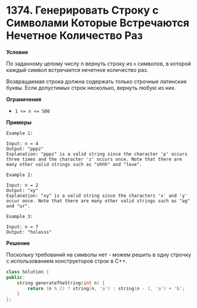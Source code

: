 # 1374. Генерировать Строку с Символами Которые Встречаются Нечетное Количество Раз

**Условие**

По заданному целому числу n вернуть строку из `n` символов, в которой каждый символ встречается нечетное количество раз.

Возвращаемая строка должна содержать только строчные латинские буквы. Если допустимых строк несколько, вернуть любую из них.


**Ограничения**

- `1 <= n <= 500`


**Примеры**
```
Example 1:

Input: n = 4
Output: "pppz"
Explanation: "pppz" is a valid string since the character 'p' occurs three times and the character 'z' occurs once. Note that there are many other valid strings such as "ohhh" and "love".

Example 2:

Input: n = 2
Output: "xy"
Explanation: "xy" is a valid string since the characters 'x' and 'y' occur once. Note that there are many other valid strings such as "ag" and "ur".

Example 3:

Input: n = 7
Output: "holasss"
```

**Решение**

Поскольку требований на символы нет - можем решить в одну строчку с использованием конструкторов строк в C++.

```C++
class Solution {
public:
    string generateTheString(int n) {
        return (n % 2) ? string(n, 'a') : string(n - 1, 'a') + 'b';
    }
};
```
